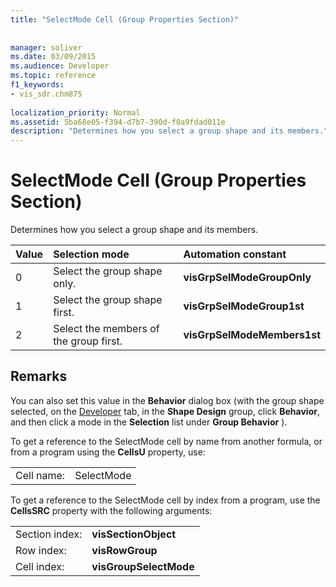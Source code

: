 ```yaml
---
title: "SelectMode Cell (Group Properties Section)"
 
 
manager: soliver
ms.date: 03/09/2015
ms.audience: Developer
ms.topic: reference
f1_keywords:
- vis_sdr.chm875
 
localization_priority: Normal
ms.assetid: 5ba68e05-f394-d7b7-390d-f0a9fdad011e
description: "Determines how you select a group shape and its members."
---
```


# SelectMode Cell (Group Properties Section)

Determines how you select a group shape and its members.
  
|**Value**|**Selection mode**|**Automation constant**|
|:-----|:-----|:-----|
|0  <br/> |Select the group shape only.  <br/> |**visGrpSelModeGroupOnly** <br/> |
|1  <br/> |Select the group shape first.  <br/> |**visGrpSelModeGroup1st** <br/> |
|2  <br/> |Select the members of the group first.  <br/> |**visGrpSelModeMembers1st** <br/> |
   
## Remarks

You can also set this value in the **Behavior** dialog box (with the group shape selected, on the [Developer](run-in-developer-mode-display-the-developer-tab.md) tab, in the **Shape Design** group, click **Behavior**, and then click a mode in the **Selection** list under **Group Behavior** ). 
  
To get a reference to the SelectMode cell by name from another formula, or from a program using the **CellsU** property, use: 
  
|||
|:-----|:-----|
|Cell name:  <br/> |SelectMode  <br/> |
   
To get a reference to the SelectMode cell by index from a program, use the **CellsSRC** property with the following arguments: 
  
|||
|:-----|:-----|
|Section index:  <br/> |**visSectionObject** <br/> |
|Row index:  <br/> |**visRowGroup** <br/> |
|Cell index:  <br/> |**visGroupSelectMode** <br/> |
   

